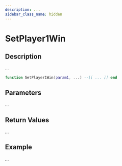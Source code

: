 ```yaml
---
description: ...
sidebar_class_name: hidden
---
```


# SetPlayer1Win

## Description

...

```lua
function SetPlayer1Win(param1, ...) --[[ ... ]] end
```

## Parameters

...

## Return Values

...

## Example

...

